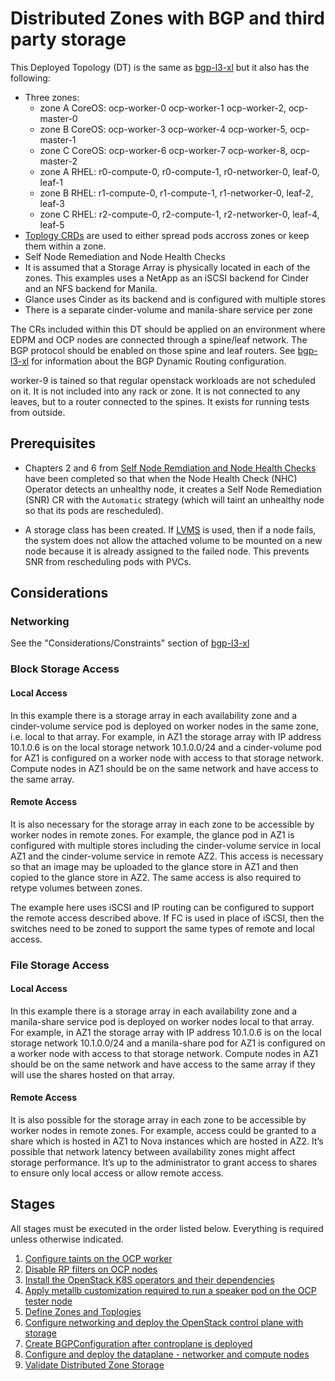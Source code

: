 # Distributed Zones with BGP and third party storage

This Deployed Topology (DT) is the same as [bgp-l3-xl](../bgp-l3-xl)
but it also has the following:

- Three zones:
  - zone A CoreOS: ocp-worker-0 ocp-worker-1 ocp-worker-2, ocp-master-0
  - zone B CoreOS: ocp-worker-3 ocp-worker-4 ocp-worker-5, ocp-master-1
  - zone C CoreOS: ocp-worker-6 ocp-worker-7 ocp-worker-8, ocp-master-2
  - zone A RHEL: r0-compute-0, r0-compute-1, r0-networker-0, leaf-0, leaf-1
  - zone B RHEL: r1-compute-0, r1-compute-1, r1-networker-0, leaf-2, leaf-3
  - zone C RHEL: r2-compute-0, r2-compute-1, r2-networker-0, leaf-4, leaf-5
- [Toplogy CRDs](https://github.com/openstack-k8s-operators/infra-operator/pull/325) are
  used to either spread pods accross zones or keep them within a zone.
- Self Node Remediation and Node Health Checks
- It is assumed that a Storage Array is physically located in each of the zones.
  This examples uses a NetApp as an iSCSI backend for Cinder and an NFS backend for Manila.
- Glance uses Cinder as its backend and is configured with multiple stores
- There is a separate cinder-volume and manila-share service per zone

The CRs included within this DT should be applied on an environment
where EDPM and OCP nodes are connected through a spine/leaf
network. The BGP protocol should be enabled on those spine and leaf
routers. See [bgp-l3-xl](../bgp-l3-xl) for information about
the BGP Dynamic Routing configuration.

worker-9 is tained so that regular openstack workloads are not
scheduled on it. It is not included into any rack or zone. It
is not connected to any leaves, but to a router connected to
the spines. It exists for running tests from outside.

## Prerequisites

- Chapters 2 and 6 from
[Self Node Remdiation and Node Health Checks](https://docs.redhat.com/en/documentation/workload_availability_for_red_hat_openshift/24.4/html-single/remediation_fencing_and_maintenance)
have been completed so that when the Node Health Check (NHC) Operator
detects an unhealthy node, it creates a Self Node Remediation (SNR) CR
with the `Automatic` strategy (which will taint an unhealthy node so
that its pods are rescheduled).

- A storage class has been created. If [LVMS](https://docs.redhat.com/en/documentation/openshift_container_platform/4.16/html/storage/configuring-persistent-storage#persistent-storage-using-lvms)
is used, then if a node fails, the system does not allow the attached
volume to be mounted on a new node because it is already assigned to
the failed node. This prevents SNR from rescheduling pods with PVCs.

## Considerations

### Networking

See the "Considerations/Constraints" section of [bgp-l3-xl](../bgp-l3-xl)

### Block Storage Access

#### Local Access

In this example there is a storage array in each availability zone and a cinder-volume service pod is deployed on worker nodes in the same zone, i.e. local to that array. For example, in AZ1 the storage array with IP address 10.1.0.6 is on the local storage network 10.1.0.0/24 and a cinder-volume pod for AZ1 is configured on a worker node with access to that storage network. Compute nodes in AZ1 should be on the same network and have access to the same array.

#### Remote Access

It is also necessary for the storage array in each zone to be accessible by worker nodes in remote zones. For example, the glance pod in AZ1 is configured with multiple stores including the cinder-volume service in local AZ1 and the cinder-volume service in remote AZ2. This access is necessary so that an image may be uploaded to the glance store in AZ1 and then copied to the glance store in AZ2. The same access is also required to retype volumes between zones.

The example here uses iSCSI and IP routing can be configured to support the remote access described above. If FC is used in place of iSCSI, then the switches need to be zoned to support the same types of remote and local access.

### File Storage Access

#### Local Access

In this example there is a storage array in each availability zone and a manila-share service pod is deployed on worker nodes local to that array. For example, in AZ1 the storage array with IP address 10.1.0.6 is on the local storage network 10.1.0.0/24 and a manila-share pod for AZ1 is configured on a worker node with access to that storage network. Compute nodes in AZ1 should be on the same network and have access to the same array if they will use the shares hosted on that array.

#### Remote Access

It is also possible for the storage array in each zone to be accessible by  worker nodes in remote zones. For example, access could be granted to a share which is hosted in AZ1 to Nova instances which are hosted in AZ2. It’s possible that network latency between availability zones might affect storage performance. It’s up to the administrator to grant access to shares to ensure only local access or allow remote access.

## Stages

All stages must be executed in the order listed below. Everything is required unless otherwise indicated.

1. [Configure taints on the OCP worker](configure-taints.md)
2. [Disable RP filters on OCP nodes](disable-rp-filters.md)
3. [Install the OpenStack K8S operators and their dependencies](../../common/)
4. [Apply metallb customization required to run a speaker pod on the OCP tester node](metallb/)
5. [Define Zones and Toplogies](topology/)
6. [Configure networking and deploy the OpenStack control plane with storage](control-plane.md)
7. [Create BGPConfiguration after controplane is deployed](bgp-configuration.md)
8. [Configure and deploy the dataplane - networker and compute nodes](data-plane.md)
9. [Validate Distributed Zone Storage](validate.md)
